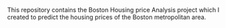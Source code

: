This repository contains the Boston Housing price Analysis project which I created to predict the housing prices of the Boston metropolitan area.
